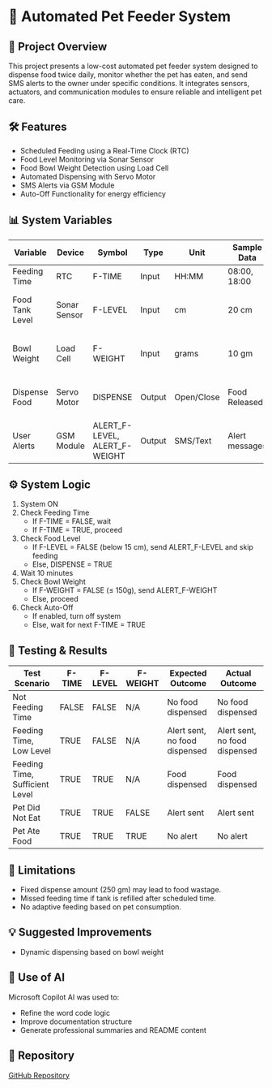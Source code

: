 # 🐾 Automated Pet Feeder System

## 📘 Project Overview
This project presents a low-cost automated pet feeder system designed to dispense food twice daily, monitor whether the pet has eaten, and send SMS alerts to the owner under specific conditions. It integrates sensors, actuators, and communication modules to ensure reliable and intelligent pet care.

## 🛠️ Features
- Scheduled Feeding using a Real-Time Clock (RTC)
- Food Level Monitoring via Sonar Sensor
- Food Bowl Weight Detection using Load Cell
- Automated Dispensing with Servo Motor
- SMS Alerts via GSM Module
- Auto-Off Functionality for energy efficiency

## 📊 System Variables
| Variable        | Device         | Symbol       | Type   | Unit       | Sample Data | Notes |
|----------------|----------------|--------------|--------|------------|--------------|-------|
| Feeding Time    | RTC            | F-TIME       | Input  | HH:MM      | 08:00, 18:00 | 24-hour format |
| Food Tank Level | Sonar Sensor   | F-LEVEL      | Input  | cm         | 20 cm        | Measures distance to food surface |
| Bowl Weight     | Load Cell      | F-WEIGHT     | Input  | grams      | 10 gm        | Measures food weight in bowl |
| Dispense Food   | Servo Motor    | DISPENSE     | Output | Open/Close | Food Released | Dispenses 250 gm per feeding |
| User Alerts     | GSM Module     | ALERT_F-LEVEL, ALERT_F-WEIGHT | Output | SMS/Text | Alert messages | Sends SMS to owner |

## ⚙️ System Logic
1. System ON
2. Check Feeding Time
   - If F-TIME = FALSE, wait
   - If F-TIME = TRUE, proceed
3. Check Food Level
   - If F-LEVEL = FALSE (below 15 cm), send ALERT_F-LEVEL and skip feeding
   - Else, DISPENSE = TRUE
4. Wait 10 minutes
5. Check Bowl Weight
   - If F-WEIGHT = FALSE (≤ 150g), send ALERT_F-WEIGHT
   - Else, proceed
6. Check Auto-Off
   - If enabled, turn off system
   - Else, wait for next F-TIME = TRUE

## 🧪 Testing & Results
| Test Scenario           | F-TIME | F-LEVEL | F-WEIGHT | Expected Outcome                          | Actual Outcome                            |
|------------------------|--------|---------|----------|-------------------------------------------|-------------------------------------------|
| Not Feeding Time       | FALSE  | FALSE   | N/A      | No food dispensed                         | No food dispensed                         |
| Feeding Time, Low Level| TRUE   | FALSE   | N/A      | Alert sent, no food dispensed             | Alert sent, no food dispensed             |
| Feeding Time, Sufficient Level | TRUE | TRUE | N/A | Food dispensed | Food dispensed |
| Pet Did Not Eat        | TRUE   | TRUE    | FALSE    | Alert sent                                | Alert sent                                |
| Pet Ate Food           | TRUE   | TRUE    | TRUE     | No alert                                  | No alert                                  |

## 🚧 Limitations
- Fixed dispense amount (250 gm) may lead to food wastage.
- Missed feeding time if tank is refilled after scheduled time.
- No adaptive feeding based on pet consumption.

## 💡 Suggested Improvements
- Dynamic dispensing based on bowl weight

## 🤖 Use of AI
Microsoft Copilot AI was used to:
- Refine the word code logic
- Improve documentation structure
- Generate professional summaries and README content

## 🔗 Repository
[GitHub Repository](https://github.com/mian-ar-ali/u3316474-IIT)

